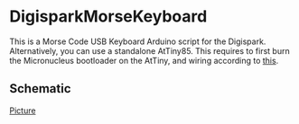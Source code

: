 # DigisparkMorseKeyboard

This is a Morse Code USB Keyboard Arduino script for the Digispark.
Alternatively, you can use a standalone AtTiny85. This requires to first burn the Micronucleus bootloader on the AtTiny, and wiring according to [this](http://blog.flipwork.nl/?x=entry:entry081009-142605).

## Schematic

[Picture](https://github.com/maludo99/DigisparkMorseKeyboard/blob/master/Images/MaludoUnoFritzing.jpg?raw=true)
